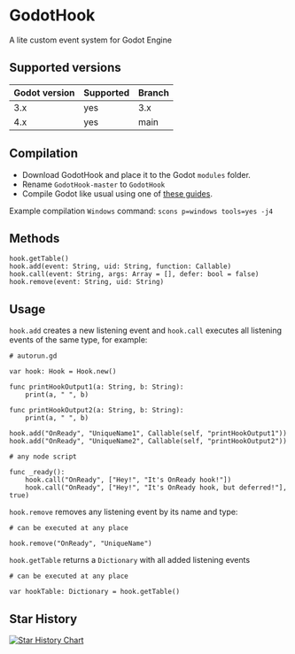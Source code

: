 # GodotHook
 A lite custom event system for Godot Engine
 
## Supported versions
| Godot version | Supported | Branch |
| - | - | - |
| 3.x | yes | 3.x |
| 4.x | yes | main |

## Compilation
- Download GodotHook and place it to the Godot `modules` folder.
- Rename `GodotHook-master` to `GodotHook`
- Compile Godot like usual using one of [these guides](https://docs.godotengine.org/en/stable/development/compiling/index.html).

Example compilation `Windows` command: `scons p=windows tools=yes -j4`

## Methods
```gdscript
hook.getTable()
hook.add(event: String, uid: String, function: Callable)
hook.call(event: String, args: Array = [], defer: bool = false)
hook.remove(event: String, uid: String)
```

## Usage
`hook.add` creates a new listening event and `hook.call` executes all listening events of the same type, for example:

```gdscript
# autorun.gd

var hook: Hook = Hook.new()

func printHookOutput1(a: String, b: String):
    print(a, " ", b)
    
func printHookOutput2(a: String, b: String):
    print(a, " ", b)

hook.add("OnReady", "UniqueName1", Callable(self, "printHookOutput1"))
hook.add("OnReady", "UniqueName2", Callable(self, "printHookOutput2"))
```
```gdscript
# any node script

func _ready():
    hook.call("OnReady", ["Hey!", "It's OnReady hook!"])
    hook.call("OnReady", ["Hey!", "It's OnReady hook, but deferred!"], true)
```

`hook.remove` removes any listening event by its name and type:

```gdscript
# can be executed at any place

hook.remove("OnReady", "UniqueName")
```

`hook.getTable` returns a `Dictionary` with all added listening events

```gdscript
# can be executed at any place

var hookTable: Dictionary = hook.getTable()
```

## Star History

[![Star History Chart](https://api.star-history.com/svg?repos=Mestima/GodotHook&type=Date)](https://star-history.com/#Mestima/GodotHook&Date)

